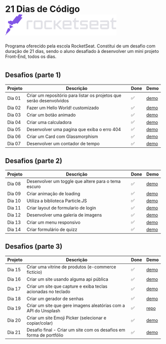 # 21 Dias de Código <a href="https://www.rocketseat.com.br/"> <img src="https://github.com/william-esteves/21days-RocketSeat/blob/main/assets/rocketseat.svg"></a>

Programa oferecido pela escola RocketSeat. Constitui de um desafio com duração de 21 dias, sendo o aluno desafiado à desenvolver um mini projeto  Front-End, todos os dias. 

# 
## Desafios (parte 1)

| Projeto | Descrição | Done | Demo |
| --- | --- | --- | --- |
| Dia 01  | Criar um repositório para listar os projetos que serão desenvolvidos | :white_check_mark:| [demo](https://github.com/william-esteves/21days-RocketSeat)
| Dia 02  | Fazer um Hello World! customizado | :white_check_mark:| [demo](https://21days-rocket-seat-ho0ggcubt-william-esteves.vercel.app/) |
| Dia 03  | Criar um botão animado | :white_check_mark:| [demo](https://21days-rocket-seat-day003.vercel.app/) |
| Dia 04  | Criar uma calculadora | :white_check_mark: | [demo](https://21days-rocketseat-day04-calculator.vercel.app/) |
| Dia 05  | Desenvolver uma pagina que exiba o erro 404 | :white_check_mark: | [demo](https://21days-rocketseat-404error.vercel.app/) |
| Dia 06  | Criar um Card com Glassmorphism | :white_check_mark: | [demo](https://cardprofile.vercel.app/) |
| Dia 07  | Desenvolver um contador de tempo | :white_check_mark: | [demo](https://contadortempo-js.vercel.app/) |


## Desafios (parte 2)

| Projeto | Descrição | Done | Demo |
| --- | --- | --- | --- |
| Dia 08  | Desenvolver um toggle que altere para o tema escuro | :white_check_mark: | [demo](https://toggle-button.vercel.app/)
| Dia 09  | Criar animação de loading | :white_check_mark: | [demo](https://animation-loading-five.vercel.app/)
| Dia 10  | Utiliza a biblioteca Particle.JS| :white_check_mark: | [demo](https://willcard-particlejs.vercel.app/)
| Dia 11  | Criar layout de formulario de login | :white_check_mark: | [demo](https://login-form-two-psi.vercel.app/)
| Dia 12  | Desenvolver uma galeria de imagens | :white_check_mark: | [demo](https://wallpaper-gallery.vercel.app/)
| Dia 13  | Criar um menu responsivo | :white_check_mark: | [demo](https://menu-animated-phi.vercel.app/)
| Dia 14  | Criar formulário de quizz | :white_check_mark: | [demo](https://quizz-html-css.vercel.app/)

## Desafios (parte 3)

| Projeto | Descrição | Done | Demo |
| --- | --- | --- | --- |
| Dia 15  | Criar uma vitrine de produtos (e-commerce fictício) | :white_check_mark: | [demo](https://upbeat-kappa.vercel.app/)
| Dia 16  | Criar um site usando alguma api pública | :white_check_mark: | [demo](https://consulta-cep-psi.vercel.app/)
| Dia 17  | Criar um site que capture e exiba teclas acionadas no teclado | :white_check_mark: | [demo](https://keyboard-events-inky.vercel.app/)
| Dia 18  | Criar um gerador de senhas | :white_check_mark: | [demo](https://pass-generator-two.vercel.app/)
| Dia 19  | Criar um site que gere imagens aleatórias com a API do Unsplash | :white_check_mark: |  [repo](https://github.com/william-esteves/21days-RocketSeat/tree/main/Dia%2019%20-%20Imagens%20com%20Unsplash)
| Dia 20  | Criar um site Emoji Picker (selecionar e copiar/colar) | :white_check_mark: | [demo](https://emoji-picker-ochre.vercel.app/)
| Dia 21  | Desafio final - Criar um site com os desafios em forma de portfólio | :white_check_mark: | [demo](https://williamesteves.vercel.app/)







